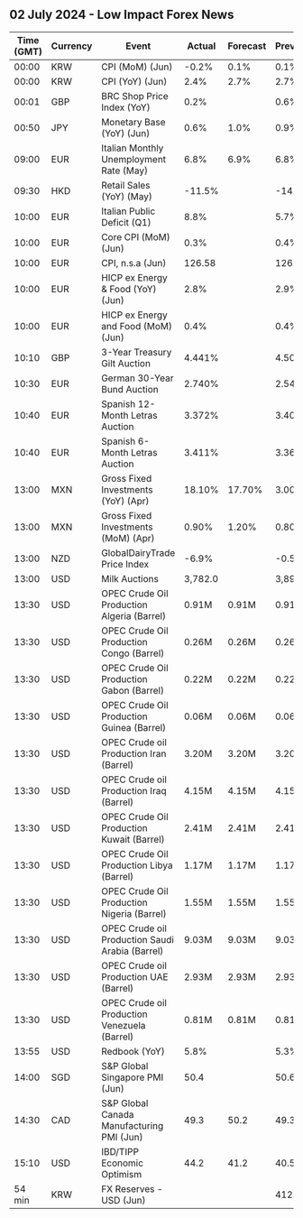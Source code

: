 ## 02 July 2024 - Low Impact Forex News

| Time (GMT) | Currency | Event | Actual | Forecast | Previous |
|------|----------|-------|--------|----------|----------|
| 00:00 | KRW | CPI (MoM) (Jun) | -0.2% | 0.1% | 0.1% |
| 00:00 | KRW | CPI (YoY) (Jun) | 2.4% | 2.7% | 2.7% |
| 00:01 | GBP | BRC Shop Price Index (YoY) | 0.2% |  | 0.6% |
| 00:50 | JPY | Monetary Base (YoY) (Jun) | 0.6% | 1.0% | 0.9% |
| 09:00 | EUR | Italian Monthly Unemployment Rate (May) | 6.8% | 6.9% | 6.8% |
| 09:30 | HKD | Retail Sales (YoY) (May) | -11.5% |  | -14.7% |
| 10:00 | EUR | Italian Public Deficit (Q1) | 8.8% |  | 5.7% |
| 10:00 | EUR | Core CPI (MoM) (Jun) | 0.3% |  | 0.4% |
| 10:00 | EUR | CPI, n.s.a (Jun) | 126.58 |  | 126.31 |
| 10:00 | EUR | HICP ex Energy & Food (YoY) (Jun) | 2.8% |  | 2.9% |
| 10:00 | EUR | HICP ex Energy and Food (MoM) (Jun) | 0.4% |  | 0.4% |
| 10:10 | GBP | 3-Year Treasury Gilt Auction | 4.441% |  | 4.505% |
| 10:30 | EUR | German 30-Year Bund Auction | 2.740% |  | 2.540% |
| 10:40 | EUR | Spanish 12-Month Letras Auction | 3.372% |  | 3.407% |
| 10:40 | EUR | Spanish 6-Month Letras Auction | 3.411% |  | 3.367% |
| 13:00 | MXN | Gross Fixed Investments (YoY) (Apr) | 18.10% | 17.70% | 3.00% |
| 13:00 | MXN | Gross Fixed Investments (MoM) (Apr) | 0.90% | 1.20% | 0.80% |
| 13:00 | NZD | GlobalDairyTrade Price Index | -6.9% |  | -0.5% |
| 13:00 | USD | Milk Auctions | 3,782.0 |  | 3,893.0 |
| 13:30 | USD | OPEC Crude Oil Production Algeria (Barrel) | 0.91M | 0.91M | 0.91M |
| 13:30 | USD | OPEC Crude Oil Production Congo (Barrel) | 0.26M | 0.26M | 0.26M |
| 13:30 | USD | OPEC Crude Oil Production Gabon (Barrel) | 0.22M | 0.22M | 0.22M |
| 13:30 | USD | OPEC Crude Oil Production Guinea (Barrel) | 0.06M | 0.06M | 0.06M |
| 13:30 | USD | OPEC Crude oil Production Iran (Barrel) | 3.20M | 3.20M | 3.20M |
| 13:30 | USD | OPEC Crude oil Production Iraq (Barrel) | 4.15M | 4.15M | 4.15M |
| 13:30 | USD | OPEC Crude Oil Production Kuwait (Barrel) | 2.41M | 2.41M | 2.41M |
| 13:30 | USD | OPEC Crude Oil Production Libya (Barrel) | 1.17M | 1.17M | 1.17M |
| 13:30 | USD | OPEC Crude Oil Production Nigeria (Barrel) | 1.55M | 1.55M | 1.55M |
| 13:30 | USD | OPEC Crude oil Production Saudi Arabia (Barrel) | 9.03M | 9.03M | 9.03M |
| 13:30 | USD | OPEC Crude oil Production UAE (Barrel) | 2.93M | 2.93M | 2.93M |
| 13:30 | USD | OPEC Crude oil Production Venezuela (Barrel) | 0.81M | 0.81M | 0.81M |
| 13:55 | USD | Redbook (YoY) | 5.8% |  | 5.3% |
| 14:00 | SGD | S&P Global Singapore PMI (Jun) | 50.4 |  | 50.6 |
| 14:30 | CAD | S&P Global Canada Manufacturing PMI (Jun) | 49.3 | 50.2 | 49.3 |
| 15:10 | USD | IBD/TIPP Economic Optimism | 44.2 | 41.2 | 40.5 |
| 54 min | KRW | FX Reserves - USD (Jun) |  |  | 412.83B |
